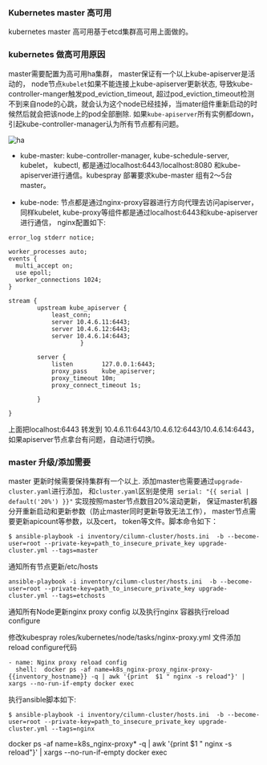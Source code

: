 ### Kubernetes master 高可用
  
  kubernetes master 高可用基于etcd集群高可用上面做的。

### kubernetes 做高可用原因

  master需要配置为高可用ha集群， master保证有一个以上kube-apiserver是活动的， node节点`kubelet`如果不能连接上kube-apiserver更新状态, 导致kube-controller-manger触发pod_eviction_timeout, 超过pod_eviction_timeout检测不到来自node的心跳，就会认为这个node已经挂掉，当mater组件重新启动的时候然后就会把该node上的pod全部删除. 如果`kube-apiserver`所有实例都down， 引起kube-controller-manager认为所有节点都有问题。

![ha](img/loadbalancer_localhost.png)

- kube-master: kube-controller-manager, kube-schedule-server, kubelet， kubectl, 都是通过localhost:6443/localhost:8080 和kube-apiserver进行通信。kubespray 部署要求kube-master 组有2～5台master。

- kube-node: 节点都是通过nginx-proxy容器进行方向代理去访问apiserver，同样kubelet, kube-proxy等组件都是通过localhost:6443和kube-apiserver进行通信， nginx配置如下:
```
error_log stderr notice;

worker_processes auto;
events {
  multi_accept on;
  use epoll;
  worker_connections 1024;
}

stream {
        upstream kube_apiserver {
            least_conn;
            server 10.4.6.11:6443;
            server 10.4.6.12:6443;
            server 10.4.6.14:6443;
                    }

        server {
            listen        127.0.0.1:6443;
            proxy_pass    kube_apiserver;
            proxy_timeout 10m;
            proxy_connect_timeout 1s;

        }

}
```

上面把localhost:6443 转发到 10.4.6.11:6443/10.4.6.12:6443/10.4.6.14:6443， 如果apiserver节点拿台有问题，自动进行切换。

### master 升级/添加需要

  master 更新时候需要保持集群有一个以上. 添加master也需要通过`upgrade-cluster.yaml`进行添加， 和`cluster.yaml`区别是使用` serial: "{{ serial | default('20%') }}"` 实现按照master节点数目20%滚动更新， 保证master机器分开重新启动和更新参数（防止master同时更新导致无法工作）， master节点需要更新apicount等参数，以及cert， token等文件。脚本命令如下：

```
$ ansible-playbook -i inventory/cilumn-cluster/hosts.ini  -b --become-user=root --private-key=path_to_insecure_private_key upgrade-cluster.yml --tags=master
```

   通知所有节点更新/etc/hosts
```
ansible-playbook -i inventory/cilumn-cluster/hosts.ini  -b --become-user=root --private-key=path_to_insecure_private_key upgrade-cluster.yml --tags=etchosts
```

   通知所有Node更新nginx proxy config 以及执行nginx 容器执行reload configure 

修改kubespray roles/kubernetes/node/tasks/nginx-proxy.yml 文件添加reload configure代码
```
- name: Nginx proxy reload config 
  shell:  docker ps -af name=k8s_nginx-proxy_nginx-proxy-{{inventory_hostname}} -q | awk '{print  $1 " nginx -s reload"}' | xargs --no-run-if-empty docker exec
```

执行ansible脚本如下:
```
$ ansible-playbook -i inventory/cilumn-cluster/hosts.ini  -b --become-user=root --private-key=path_to_insecure_private_key upgrade-cluster.yml --tags=nginx
```
docker ps -af name=k8s_nginx-proxy* -q | awk '{print  $1 " nginx -s reload"}' | xargs --no-run-if-empty docker exec
